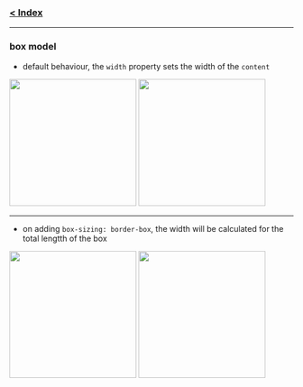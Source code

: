 ### [< Index](https://github.com/connectkushal/cssnotes/tree/main?tab=readme-ov-file#index)
---

### box model

- default behaviour, the `width` property sets the width of the `content`
<img src="https://github.com/user-attachments/assets/a8a8f4ca-636d-43f8-8ac1-1fa7094a1080" height="225">

<img src="https://github.com/user-attachments/assets/50ad98b3-d05a-495b-83ca-d4ee0026b95c" height="225">

---
- on adding `box-sizing: border-box`, the width will be calculated for the total lengtth of the box

<img src="https://github.com/user-attachments/assets/4e1e98d6-2d24-488b-958b-f7ce3c396f4c" height="225">

<img src="https://github.com/user-attachments/assets/982dd519-b557-4585-823c-c953604a6a9c" height="225">


